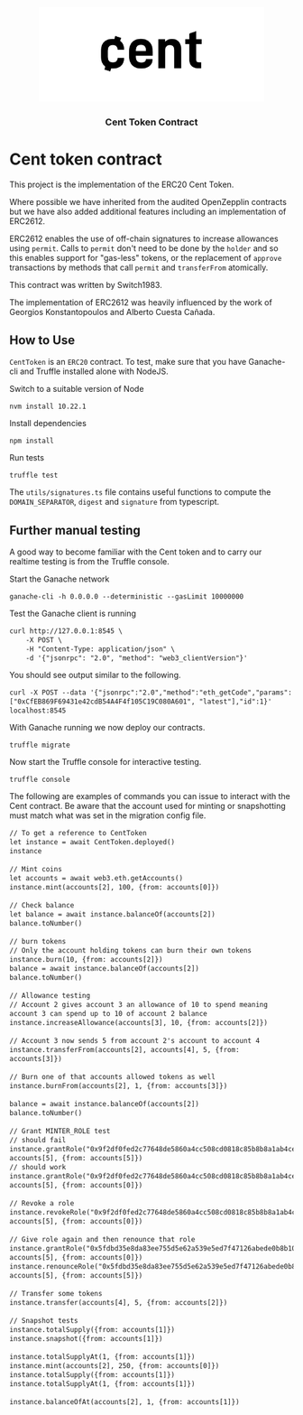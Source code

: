 <div align="center">
  <img alt="ReDoc logo" src="https://raw.githubusercontent.com/centfinance/Community/main/media-pack/logo.png" width="400px" />

  ### Cent Token Contract
 
</div>

# Cent token contract

This project is the implementation of the ERC20 Cent Token.

Where possible we have inherited from the audited OpenZepplin contracts but we have also added
additional features including an implementation of ERC2612.

ERC2612 enables the use of off-chain signatures to increase allowances using `permit`. Calls to `permit` don't need to be done by the `holder` and so this enables support for "gas-less" tokens, or the replacement of `approve` transactions by methods that call `permit` and `transferFrom` atomically.

This contract was written by Switch1983.

The implementation of ERC2612 was heavily influenced by the work of Georgios Konstantopoulos and Alberto Cuesta Cañada.

## How to Use

`CentToken` is an `ERC20` contract. To test, make sure that you have Ganache-cli and Truffle installed alone with NodeJS.

Switch to a suitable version of Node

```
nvm install 10.22.1
```

Install dependencies

```
npm install
```

Run tests

```
truffle test
```

The `utils/signatures.ts` file contains useful functions to compute the `DOMAIN_SEPARATOR`, `digest` and `signature` from typescript.

## Further manual testing

A good way to become familiar with the Cent token and to carry our realtime testing is from the Truffle console.

Start the Ganache network
```
ganache-cli -h 0.0.0.0 --deterministic --gasLimit 10000000
```

Test the Ganache client is running
```
curl http://127.0.0.1:8545 \
    -X POST \
    -H "Content-Type: application/json" \
    -d '{"jsonrpc": "2.0", "method": "web3_clientVersion"}'
```

You should see output similar to the following.
```
curl -X POST --data '{"jsonrpc":"2.0","method":"eth_getCode","params":["0xCfEB869F69431e42cdB54A4F4f105C19C080A601", "latest"],"id":1}' localhost:8545
```

With Ganache running we now deploy our contracts.

```
truffle migrate
```

Now start the Truffle console for interactive testing.
```
truffle console
```

The following are examples of commands you can issue to interact with the Cent contract. Be aware that the account used for minting or snapshotting must match what was set in the migration config file.
```
// To get a reference to CentToken
let instance = await CentToken.deployed()
instance

// Mint coins
let accounts = await web3.eth.getAccounts()
instance.mint(accounts[2], 100, {from: accounts[0]})

// Check balance
let balance = await instance.balanceOf(accounts[2])
balance.toNumber()

// burn tokens
// Only the account holding tokens can burn their own tokens
instance.burn(10, {from: accounts[2]})
balance = await instance.balanceOf(accounts[2])
balance.toNumber()

// Allowance testing
// Account 2 gives account 3 an allowance of 10 to spend meaning account 3 can spend up to 10 of account 2 balance
instance.increaseAllowance(accounts[3], 10, {from: accounts[2]})

// Account 3 now sends 5 from account 2's account to account 4
instance.transferFrom(accounts[2], accounts[4], 5, {from: accounts[3]})

// Burn one of that accounts allowed tokens as well
instance.burnFrom(accounts[2], 1, {from: accounts[3]})

balance = await instance.balanceOf(accounts[2])
balance.toNumber()

// Grant MINTER_ROLE test
// should fail
instance.grantRole("0x9f2df0fed2c77648de5860a4cc508cd0818c85b8b8a1ab4ceeef8d981c8956a6", accounts[5], {from: accounts[5]})
// should work
instance.grantRole("0x9f2df0fed2c77648de5860a4cc508cd0818c85b8b8a1ab4ceeef8d981c8956a6", accounts[5], {from: accounts[0]})

// Revoke a role
instance.revokeRole("0x9f2df0fed2c77648de5860a4cc508cd0818c85b8b8a1ab4ceeef8d981c8956a6", accounts[5], {from: accounts[0]})

// Give role again and then renounce that role
instance.grantRole("0x5fdbd35e8da83ee755d5e62a539e5ed7f47126abede0b8b10f9ea43dc6eed07f", accounts[5], {from: accounts[0]})
instance.renounceRole("0x5fdbd35e8da83ee755d5e62a539e5ed7f47126abede0b8b10f9ea43dc6eed07f", accounts[5], {from: accounts[5]})

// Transfer some tokens
instance.transfer(accounts[4], 5, {from: accounts[2]})

// Snapshot tests
instance.totalSupply({from: accounts[1]})
instance.snapshot({from: accounts[1]})

instance.totalSupplyAt(1, {from: accounts[1]})
instance.mint(accounts[2], 250, {from: accounts[0]})
instance.totalSupply({from: accounts[1]})
instance.totalSupplyAt(1, {from: accounts[1]})

instance.balanceOfAt(accounts[2], 1, {from: accounts[1]})
```

